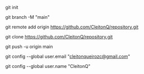 git init
 
git branch -M "main"
 
git remote add origin https://github.com/CleitonQ/repository.git

git clone https://github.com/CleitonQ/repository.git

git push -u origin main

git config --global user.email "cleitonqueirozc@gmail.com"

 git config --global user.name "CleitonQ"

